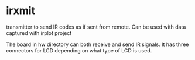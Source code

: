 # irxmit
transmitter to send IR codes as if sent from remote. Can be used with data captured with irplot project

The board in hw directory can both receive and send IR signals. It has three connectors for LCD depending on what type of LCD is used.